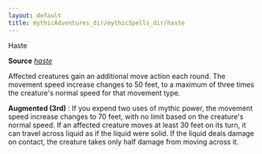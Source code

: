 ```yaml
---
layout: default
title: mythicAdventures_dir/mythicSpells_dir/haste
---
```

Haste

**Source** [_haste_](../../spells_dir/haste#_haste)

Affected creatures gain an additional move action each round. The movement speed increase changes to 50 feet, to a maximum of three times the creature's normal speed for that movement type.

**Augmented (3rd)** : If you expend two uses of mythic power, the movement speed increase changes to 70 feet, with no limit based on the creature's normal speed. If an affected creature moves at least 30 feet on its turn, it can travel across liquid as if the liquid were solid. If the liquid deals damage on contact, the creature takes only half damage from moving across it.

